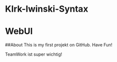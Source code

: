 # KIrk-Iwinski-Syntax
# WebUI


##About
This is my first projekt on GitHub. Have Fun!

TeamWork ist super wichtig!
